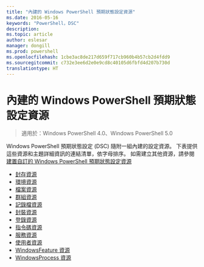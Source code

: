 ```yaml
---
title: "內建的 Windows PowerShell 預期狀態設定資源"
ms.date: 2016-05-16
keywords: "PowerShell，DSC"
description: 
ms.topic: article
author: eslesar
manager: dongill
ms.prod: powershell
ms.openlocfilehash: 1cbe3ac8de217d659f717cb960b4b57cb2d4fdd9
ms.sourcegitcommit: c732e3ee6d2e0e9cd8c40105d6fbfd4d207b730d
translationtype: HT
---
```

# <a name="built-in-windows-powershell-desired-state-configuration-resources"></a>內建的 Windows PowerShell 預期狀態設定資源

> 適用於：Windows PowerShell 4.0、Windows PowerShell 5.0

Windows PowerShell 預期狀態設定 (DSC) 隨附一組內建的設定資源。 下表提供這些資源和主題詳細資訊的連結清單，依字母排序。 如需建立其他資源，請參閱[建置自訂的 Windows PowerShell 預期狀態設定資源](authoringResource.md)

* [封存資源](archiveResource.md)
* [環境資源](environmentResource.md)
* [檔案資源](fileResource.md)
* [群組資源](groupResource.md)
* [記錄檔資源](logResource.md)
* [封裝資源](packageResource.md)
* [登錄資源](registryResource.md)
* [指令碼資源](scriptResource.md)
* [服務資源](serviceResource.md)
* [使用者資源](userResource.md)
* [WindowsFeature 資源](windowsfeatureResource.md)
* [WindowsProcess 資源](windowsProcessResource.md)

